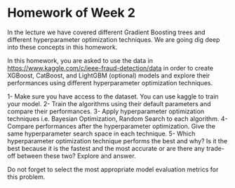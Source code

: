 
# Homework of Week 2

In the lecture we have covered different Gradient Boosting trees and different hyperparameter optimization techniques. We are going dig deep into these concepts in this homework.

In this homework, you are asked to use the data in https://www.kaggle.com/c/ieee-fraud-detection/data in order to create XGBoost, CatBoost, and LightGBM (optional) models and explore their performances using different hyperparameter optimization techniques.

1- Make sure you have access to the dataset. You can use kaggle to train your model.
2- Train the algorithms using their default parameters and compare their performances.
3- Apply hyperparameter optimization techniques i.e. Bayesian Optimization, Random Search to each algorithm.
4- Compare performances after the hyperparameter optimization. Give the same hyperparameter search space in each technique.
5- Which hyperparameter optimization technique performs the best and why? Is it the best because it is the fastest and the most accurate or are there any trade-off between these two? Explore and answer.

Do not forget to select the most appropriate model evaluation metrics for this problem.
